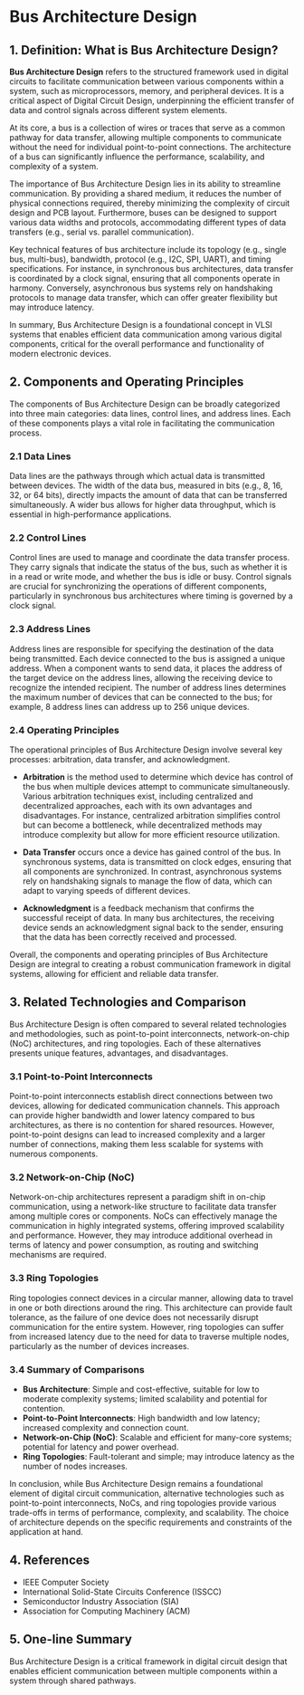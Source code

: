 # Bus Architecture Design

## 1. Definition: What is **Bus Architecture Design**?
**Bus Architecture Design** refers to the structured framework used in digital circuits to facilitate communication between various components within a system, such as microprocessors, memory, and peripheral devices. It is a critical aspect of Digital Circuit Design, underpinning the efficient transfer of data and control signals across different system elements. 

At its core, a bus is a collection of wires or traces that serve as a common pathway for data transfer, allowing multiple components to communicate without the need for individual point-to-point connections. The architecture of a bus can significantly influence the performance, scalability, and complexity of a system. 

The importance of Bus Architecture Design lies in its ability to streamline communication. By providing a shared medium, it reduces the number of physical connections required, thereby minimizing the complexity of circuit design and PCB layout. Furthermore, buses can be designed to support various data widths and protocols, accommodating different types of data transfers (e.g., serial vs. parallel communication). 

Key technical features of bus architecture include its topology (e.g., single bus, multi-bus), bandwidth, protocol (e.g., I2C, SPI, UART), and timing specifications. For instance, in synchronous bus architectures, data transfer is coordinated by a clock signal, ensuring that all components operate in harmony. Conversely, asynchronous bus systems rely on handshaking protocols to manage data transfer, which can offer greater flexibility but may introduce latency.

In summary, Bus Architecture Design is a foundational concept in VLSI systems that enables efficient data communication among various digital components, critical for the overall performance and functionality of modern electronic devices.

## 2. Components and Operating Principles
The components of Bus Architecture Design can be broadly categorized into three main categories: data lines, control lines, and address lines. Each of these components plays a vital role in facilitating the communication process.

### 2.1 Data Lines
Data lines are the pathways through which actual data is transmitted between devices. The width of the data bus, measured in bits (e.g., 8, 16, 32, or 64 bits), directly impacts the amount of data that can be transferred simultaneously. A wider bus allows for higher data throughput, which is essential in high-performance applications. 

### 2.2 Control Lines
Control lines are used to manage and coordinate the data transfer process. They carry signals that indicate the status of the bus, such as whether it is in a read or write mode, and whether the bus is idle or busy. Control signals are crucial for synchronizing the operations of different components, particularly in synchronous bus architectures where timing is governed by a clock signal.

### 2.3 Address Lines
Address lines are responsible for specifying the destination of the data being transmitted. Each device connected to the bus is assigned a unique address. When a component wants to send data, it places the address of the target device on the address lines, allowing the receiving device to recognize the intended recipient. The number of address lines determines the maximum number of devices that can be connected to the bus; for example, 8 address lines can address up to 256 unique devices.

### 2.4 Operating Principles
The operational principles of Bus Architecture Design involve several key processes: arbitration, data transfer, and acknowledgment. 

- **Arbitration** is the method used to determine which device has control of the bus when multiple devices attempt to communicate simultaneously. Various arbitration techniques exist, including centralized and decentralized approaches, each with its own advantages and disadvantages. For instance, centralized arbitration simplifies control but can become a bottleneck, while decentralized methods may introduce complexity but allow for more efficient resource utilization.

- **Data Transfer** occurs once a device has gained control of the bus. In synchronous systems, data is transmitted on clock edges, ensuring that all components are synchronized. In contrast, asynchronous systems rely on handshaking signals to manage the flow of data, which can adapt to varying speeds of different devices.

- **Acknowledgment** is a feedback mechanism that confirms the successful receipt of data. In many bus architectures, the receiving device sends an acknowledgment signal back to the sender, ensuring that the data has been correctly received and processed.

Overall, the components and operating principles of Bus Architecture Design are integral to creating a robust communication framework in digital systems, allowing for efficient and reliable data transfer.

## 3. Related Technologies and Comparison
Bus Architecture Design is often compared to several related technologies and methodologies, such as point-to-point interconnects, network-on-chip (NoC) architectures, and ring topologies. Each of these alternatives presents unique features, advantages, and disadvantages.

### 3.1 Point-to-Point Interconnects
Point-to-point interconnects establish direct connections between two devices, allowing for dedicated communication channels. This approach can provide higher bandwidth and lower latency compared to bus architectures, as there is no contention for shared resources. However, point-to-point designs can lead to increased complexity and a larger number of connections, making them less scalable for systems with numerous components.

### 3.2 Network-on-Chip (NoC)
Network-on-chip architectures represent a paradigm shift in on-chip communication, using a network-like structure to facilitate data transfer among multiple cores or components. NoCs can effectively manage the communication in highly integrated systems, offering improved scalability and performance. However, they may introduce additional overhead in terms of latency and power consumption, as routing and switching mechanisms are required.

### 3.3 Ring Topologies
Ring topologies connect devices in a circular manner, allowing data to travel in one or both directions around the ring. This architecture can provide fault tolerance, as the failure of one device does not necessarily disrupt communication for the entire system. However, ring topologies can suffer from increased latency due to the need for data to traverse multiple nodes, particularly as the number of devices increases.

### 3.4 Summary of Comparisons
- **Bus Architecture**: Simple and cost-effective, suitable for low to moderate complexity systems; limited scalability and potential for contention.
- **Point-to-Point Interconnects**: High bandwidth and low latency; increased complexity and connection count.
- **Network-on-Chip (NoC)**: Scalable and efficient for many-core systems; potential for latency and power overhead.
- **Ring Topologies**: Fault-tolerant and simple; may introduce latency as the number of nodes increases.

In conclusion, while Bus Architecture Design remains a foundational element of digital circuit communication, alternative technologies such as point-to-point interconnects, NoCs, and ring topologies provide various trade-offs in terms of performance, complexity, and scalability. The choice of architecture depends on the specific requirements and constraints of the application at hand.

## 4. References
- IEEE Computer Society
- International Solid-State Circuits Conference (ISSCC)
- Semiconductor Industry Association (SIA)
- Association for Computing Machinery (ACM)

## 5. One-line Summary
Bus Architecture Design is a critical framework in digital circuit design that enables efficient communication between multiple components within a system through shared pathways.